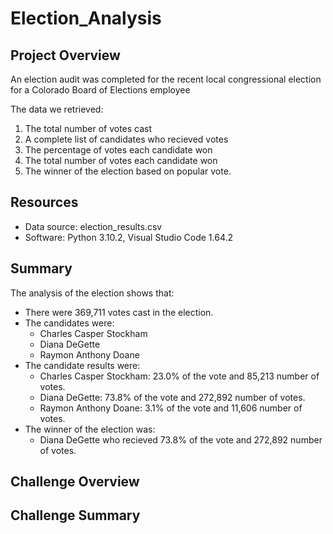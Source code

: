 # Election_Analysis

## Project Overview
An election audit was completed for the recent local congressional election for a Colorado Board of Elections employee

The data we retrieved:
 1. The total number of votes cast
 2. A complete list of candidates who recieved votes
 3. The percentage of votes each candidate won
 4. The total number of votes each candidate won
 5. The winner of the election based on popular vote.

## Resources
- Data source: election_results.csv
- Software: Python 3.10.2, Visual Studio Code 1.64.2

## Summary
The analysis of the election shows that:
- There were 369,711 votes cast in the election.
- The candidates were:
    - Charles Casper Stockham
    - Diana DeGette
    - Raymon Anthony Doane
- The candidate results were:
    - Charles Casper Stockham: 23.0% of the vote and 85,213 number of votes.
    - Diana DeGette: 73.8% of the vote and 272,892 number of votes.
    - Raymon Anthony Doane: 3.1% of the vote and 11,606 number of votes. 
- The winner of the election was:
    - Diana DeGette who recieved 73.8% of the vote and 272,892 number of votes.

## Challenge Overview
## Challenge Summary
